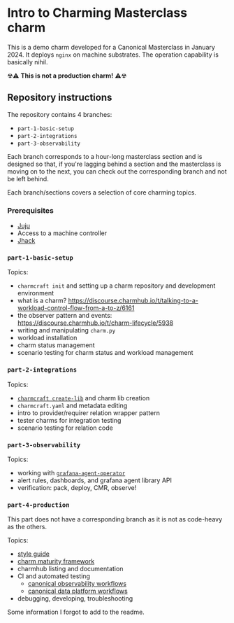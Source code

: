 # Intro to Charming Masterclass charm

This is a demo charm developed for a Canonical Masterclass in January 2024. It deploys `nginx` on machine substrates. The operation capability is basically nihil.

☢⚠ **This is not a production charm!** ⚠☢

## Repository instructions

The repository contains 4 branches:

- `part-1-basic-setup`
- `part-2-integrations`
- `part-3-observability`

Each branch corresponds to a hour-long masterclass section and is designed so that, if you're lagging behind a section and the masterclass is moving on to the next, you can check out the corresponding branch and not be left behind.

Each branch/sections covers a selection of core charming topics.

### Prerequisites

- [Juju](https://juju.is/docs/juju/install-juju)
- Access to a machine controller
- [Jhack](https://github.com/canonical/jhack)

### `part-1-basic-setup`

Topics:
- `charmcraft init` and setting up a charm repository and development environment
- what is a charm? https://discourse.charmhub.io/t/talking-to-a-workload-control-flow-from-a-to-z/6161
- the observer pattern and events: https://discourse.charmhub.io/t/charm-lifecycle/5938
- writing and manipulating `charm.py`
- workload installation
- charm status management
- scenario testing for charm status and workload management


### `part-2-integrations`

Topics:
- [`charmcraft create-lib`](https://juju.is/docs/sdk/charmcraft-create-lib) and charm lib creation 
- `charmcraft.yaml` and metadata editing
- intro to provider/requirer relation wrapper pattern
- tester charms for integration testing
- scenario testing for relation code


### `part-3-observability`

Topics:
- working with [`grafana-agent-operator`](https://github.com/canonical/grafana-agent-operator/)
- alert rules, dashboards, and grafana agent library API
- verification: pack, deploy, CMR, observe!

### `part-4-production`

This part does not have a corresponding branch as it is not as code-heavy as the others.

Topics:
- [style guide](https://juju.is/docs/sdk/styleguide)
- [charm maturity framework](https://juju.is/docs/sdk/charm-maturity)
- charmhub listing and documentation
- CI and automated testing
  - [canonical observability workflows](https://github.com/canonical/observability/tree/main/.github/workflows)
  - [canonical data platform workflows](https://github.com/canonical/data-platform-workflows)
- debugging, developing, troubleshooting


Some information I forgot to add to the readme.